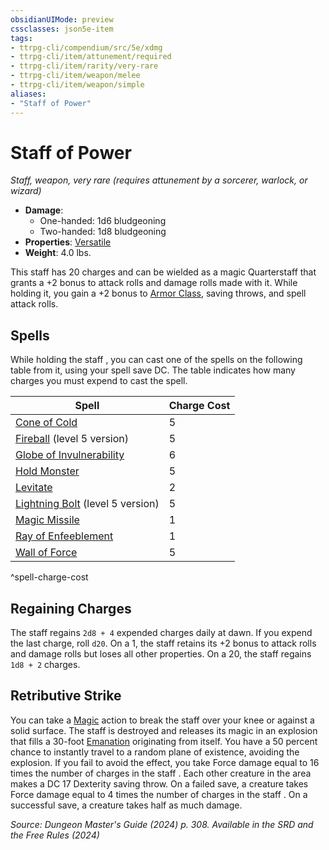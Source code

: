 ```yaml
---
obsidianUIMode: preview
cssclasses: json5e-item
tags:
- ttrpg-cli/compendium/src/5e/xdmg
- ttrpg-cli/item/attunement/required
- ttrpg-cli/item/rarity/very-rare
- ttrpg-cli/item/weapon/melee
- ttrpg-cli/item/weapon/simple
aliases: 
- "Staff of Power"
---
```

# Staff of Power
*Staff, weapon, very rare (requires attunement by a sorcerer, warlock, or wizard)*  


- **Damage**:
  - One-handed: 1d6 bludgeoning
  - Two-handed: 1d8 bludgeoning
- **Properties**: [Versatile](Інструменти%20ДМ/CLI/rules/item-properties.md#Versatile)
- **Weight**: 4.0 lbs.

This staff has 20 charges and can be wielded as a magic Quarterstaff that grants a +2 bonus to attack rolls and damage rolls made with it. While holding it, you gain a +2 bonus to [Armor Class](Інструменти%20ДМ/CLI/rules/variant-rules/armor-class-xphb.md), saving throws, and spell attack rolls.

## Spells

While holding the staff , you can cast one of the spells on the following table from it, using your spell save DC. The table indicates how many charges you must expend to cast the spell.

| Spell | Charge Cost |
|-------|-------------|
| [Cone of Cold](Інструменти%20ДМ/CLI/spells/cone-of-cold-xphb.md) | 5 |
| [Fireball](Інструменти%20ДМ/CLI/spells/fireball-xphb.md) (level 5 version) | 5 |
| [Globe of Invulnerability](Інструменти%20ДМ/CLI/spells/globe-of-invulnerability-xphb.md) | 6 |
| [Hold Monster](Інструменти%20ДМ/CLI/spells/hold-monster-xphb.md) | 5 |
| [Levitate](Інструменти%20ДМ/CLI/spells/levitate-xphb.md) | 2 |
| [Lightning Bolt](Інструменти%20ДМ/CLI/spells/lightning-bolt-xphb.md) (level 5 version) | 5 |
| [Magic Missile](Інструменти%20ДМ/CLI/spells/magic-missile-xphb.md) | 1 |
| [Ray of Enfeeblement](Інструменти%20ДМ/CLI/spells/ray-of-enfeeblement-xphb.md) | 1 |
| [Wall of Force](Інструменти%20ДМ/CLI/spells/wall-of-force-xphb.md) | 5 |
^spell-charge-cost

## Regaining Charges

The staff regains `2d8 + 4` expended charges daily at dawn. If you expend the last charge, roll `d20`. On a 1, the staff retains its +2 bonus to attack rolls and damage rolls but loses all other properties. On a 20, the staff regains `1d8 + 2` charges.

## Retributive Strike

You can take a [Magic](Інструменти%20ДМ/CLI/rules/actions.md#Magic) action to break the staff over your knee or against a solid surface. The staff is destroyed and releases its magic in an explosion that fills a 30-foot [Emanation](Інструменти%20ДМ/CLI/rules/variant-rules/emanation-area-of-effect-xphb.md) originating from itself. You have a 50 percent chance to instantly travel to a random plane of existence, avoiding the explosion. If you fail to avoid the effect, you take Force damage equal to 16 times the number of charges in the staff . Each other creature in the area makes a DC 17 Dexterity saving throw. On a failed save, a creature takes Force damage equal to 4 times the number of charges in the staff . On a successful save, a creature takes half as much damage.

*Source: Dungeon Master's Guide (2024) p. 308. Available in the <span title='Systems Reference Document (5.2)'>SRD</span> and the Free Rules (2024)*